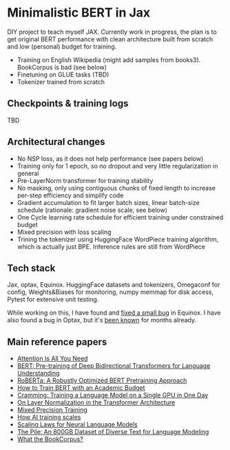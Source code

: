 # Minimalistic BERT in Jax

DIY project to teach myself JAX. Currently work in progress, the plan is to get original BERT performance with clean architecture built from scratch and low (personal) budget for training.

- Training on English Wikipedia (might add samples from books3). BookCorpus is bad (see below)
- Finetuning on GLUE tasks (TBD)
- Tokenizer trained from scratch

## Checkpoints & training logs
 TBD


## Architectural changes
- No NSP loss, as it does not help performance (see papers below)
- Training only for 1 epoch, so no dropout and very little regularization in general
- Pre-LayerNorm transformer for training stability
- No masking, only using contiguous chunks of fixed length to increase per-step efficiency and simplify code
- Gradient accumulation to fit larger batch sizes, linear batch-size schedule (rationale: gradient noise scale, see below)
- One Cycle learning rate schedule for efficient training under constrained budget
- Mixed precision with loss scaling
- Trining the tokenizer using HuggingFace WordPiece training algorithm, which is actually just BPE. Inference rules are still from WordPiece


## Tech stack
Jax, optax, Equinox. HuggingFace datasets and tokenizers, Omegaconf for config, Weights&Biases for monitoring, numpy memmap for disk access,  Pytest for extensive unit testing.

While working on this, I have found and [fixed a small bug](https://github.com/patrick-kidger/equinox/pull/288) in Equinox. I have also found a bug in Optax, but it's [been known](https://github.com/deepmind/optax/issues/377) for months already.


## Main reference papers
- [Attention Is All You Need](https://arxiv.org/abs/1706.03762)
- [BERT: Pre-training of Deep Bidirectional Transformers for Language Understanding](https://arxiv.org/abs/1810.04805)
- [RoBERTa: A Robustly Optimized BERT Pretraining Approach](https://arxiv.org/abs/1907.11692)
- [How to Train BERT with an Academic Budget](https://arxiv.org/abs/2104.07705)
- [Cramming: Training a Language Model on a Single GPU in One Day](https://arxiv.org/abs/2212.14034)
- [On Layer Normalization in the Transformer Architecture](https://arxiv.org/abs/2002.04745)
- [Mixed Precision Training](https://arxiv.org/abs/1710.03740)
- [How AI training scales](https://openai.com/research/how-ai-training-scales)
- [Scaling Laws for Neural Language Models](https://arxiv.org/abs/2001.08361)
- [The Pile: An 800GB Dataset of Diverse Text for Language Modeling](https://arxiv.org/abs/2101.00027)
- [What the BookCorpus?](https://gist.github.com/alvations/4d2278e5a5fbcf2e07f49315c4ec1110)
